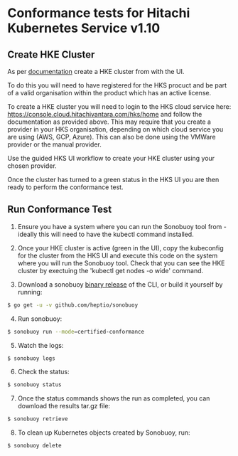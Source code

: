 # Conformance tests for Hitachi Kubernetes Service v1.10

## Create HKE Cluster

As per [documentation](https://knowledge.hitachivantara.com/Documents/Cloud_Services/Kubernetes_Service) create a HKE cluster from with the UI.

To do this you will need to have registered for the HKS procuct and be part of a valid organisation within the product which has an active license.

To create a HKE cluster you will need to login to the HKS cloud service here: https://console.cloud.hitachivantara.com/hks/home and follow the documentation as provided above. This may require that you create a provider in your HKS organisation, depending on which cloud service you are using (AWS, GCP, Azure). This can also be done using the VMWare provider or the manual provider.

Use the guided HKS UI workflow to create your HKE cluster using your chosen provider.

Once the cluster has turned to a green status in the HKS UI you are then ready to perform the conformance test.


## Run Conformance Test

1. Ensure you have a system where you can run the Sonobuoy tool from - ideally this will need to have the kubectl command installed.

2. Once your HKE cluster is active (green in the UI), copy the kubeconfig for the cluster from the HKS UI and execute this code on the system where you will run the Sonobuoy tool. Check that you can see the HKE cluster by exectuing the 'kubectl get nodes -o wide' command.

3. Download a sonobuoy [binary release](https://github.com/heptio/sonobuoy/releases) of the CLI, or build it yourself by running:
```sh
$ go get -u -v github.com/heptio/sonobuoy
```

4. Run sonobuoy:
```sh
$ sonobuoy run --mode=certified-conformance
```

5. Watch the logs:
```sh
$ sonobuoy logs
```

6. Check the status:
```sh
$ sonobuoy status
```

7. Once the status commands shows the run as completed, you can download the results tar.gz file:
```sh
$ sonobuoy retrieve
```

8. To clean up Kubernetes objects created by Sonobuoy, run:
```
$ sonobuoy delete
